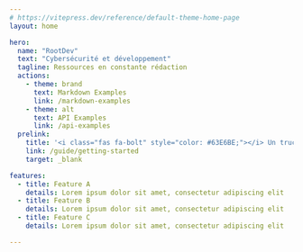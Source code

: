 ```yaml
---
# https://vitepress.dev/reference/default-theme-home-page
layout: home

hero:
  name: "RootDev"
  text: "Cybersécurité et développement"
  tagline: Ressources en constante rédaction
  actions:
    - theme: brand
      text: Markdown Examples
      link: /markdown-examples
    - theme: alt
      text: API Examples
      link: /api-examples
  prelink: 
    title: '<i class="fas fa-bolt" style="color: #63E6BE;"></i> Un truc ici qui fait office d annonce</p>'
    link: /guide/getting-started
    target: _blank

features:
  - title: Feature A
    details: Lorem ipsum dolor sit amet, consectetur adipiscing elit
  - title: Feature B
    details: Lorem ipsum dolor sit amet, consectetur adipiscing elit
  - title: Feature C
    details: Lorem ipsum dolor sit amet, consectetur adipiscing elit

---
```

